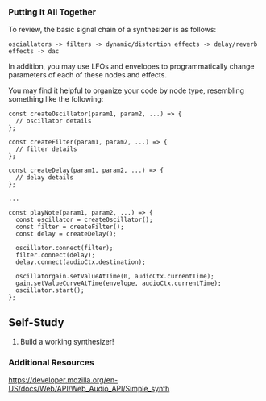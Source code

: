 ### Putting It All Together

To review, the basic signal chain of a synthesizer is as follows:

	osciallators -> filters -> dynamic/distortion effects -> delay/reverb effects -> dac

In addition, you may use LFOs and envelopes to programmatically change
parameters of each of these nodes and effects.

You may find it helpful to organize your code by node type, resembling
something like the following:

	const createOscillator(param1, param2, ...) => {
	  // oscillator details
	};

	const createFilter(param1, param2, ...) => {
	  // filter details
	};

	const createDelay(param1, param2, ...) => {
	  // delay details
	};

	...

	const playNote(param1, param2, ...) => {
	  const oscillator = createOscillator();
	  const filter = createFilter();
	  const delay = createDelay();

	  oscillator.connect(filter);
	  filter.connect(delay);
	  delay.connect(audioCtx.destination);

	  oscillatorgain.setValueAtTime(0, audioCtx.currentTime);
	  gain.setValueCurveAtTime(envelope, audioCtx.currentTime);
	  oscillator.start();
	};

## Self-Study

1. Build a working synthesizer!  


### Additional Resources

https://developer.mozilla.org/en-US/docs/Web/API/Web_Audio_API/Simple_synth
